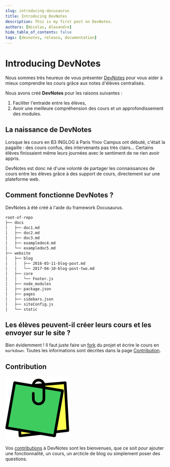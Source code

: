 ```yaml
---
slug: introducing-docusaurus
title: Introducing DevNotes
description: This is my first post on DevNotes.
authors: [Nicolas, Alexandre]
hide_table_of_contents: false
tags: [devnotes, release, documentation]
---
```


# Introducing DevNotes

Nous sommes très heureux de vous présenter [DevNotes](https://github.com/ChrisBradford2/DevNotes/) pour vous aider à mieux comprendre les cours grâce aux notes d'élèves centralisés.

Nous avons créé **DevNotes** pour les raisons suivantes :

1. Faciliter l'entraide entre les élèves,
2. Avoir une meilleure compréhension des cours et un approfondissement des modules.

<!--truncate-->

<!--Docusaurus est un outil conçu pour permettre aux équipes de publier facilement des sites Web de documentation sans avoir à se soucier de l'infrastructure et des détails de conception. À la base, tout ce qu'un utilisateur doit fournir, ce sont des fichiers de documentation écrits en markdown, la personnalisation d'une page d'accueil fournie écrite en React, et quelques modifications de configuration. Docusaurus s'occupe du reste en fournissant des styles par défaut, le formatage du site et une navigation simple dans les documents. La mise en route est facile, car les utilisateurs peuvent l'installer à l'aide de `npm` ou de `yarn` via un script d'initialisation simple qui crée un site Web d'exemple fonctionnel dès la sortie de la boîte.

Docusaurus fournit également des fonctionnalités de base pour les sites Web et la documentation, notamment la prise en charge des blogs, l'internationalisation, la recherche et la gestion des versions. Bien que certains projets ne requièrent aucune de ces fonctionnalités, il suffit généralement de mettre à jour les options de configuration pour les activer, au lieu de devoir ajouter l'infrastructure depuis le début. Au fur et à mesure que de nouvelles fonctionnalités sont ajoutées à Docusaurus, les utilisateurs peuvent facilement mettre à jour la dernière version. Pour ce faire, il suffit d'exécuter `npm` ou `yarn update` et de mettre à jour les options de configuration. Les utilisateurs ou les équipes n'auront plus besoin de retravailler manuellement toute l'infrastructure de leur site Web à chaque fois qu'une nouvelle fonctionnalité est ajoutée.-->

## La naissance de DevNotes

Lorsque les cours en B3 INGLOG à Paris Ynov Campus ont débuté, c'était la pagaille : des cours confus, des intervenants pas très clairs... Certains élèves finissaient même leurs journées avec le sentiment de ne rien avoir appris.

DevNotes est donc né d'une volonté de partager les connaissances de cours entre les élèves grâce à des support de cours, directement sur une plateforme web.

## Comment fonctionne DevNotes ?

DevNotes à été créé à l'aide du framework Docusaurus.

```
root-of-repo
├── docs
│   ├── doc1.md
│   ├── doc2.md
│   ├── doc3.md
│   ├── exampledoc4.md
│   └── exampledoc5.md
├── website
│   ├── blog
│   │   ├── 2016-03-11-blog-post.md
│   │   └── 2017-04-10-blog-post-two.md
│   ├── core
│   │   └── Footer.js
│   ├── node_modules
│   ├── package.json
│   ├── pages
│   ├── sidebars.json
│   ├── siteConfig.js
│   └── static
```

## Les élèves peuvent-il créer leurs cours et les envoyer sur le site ?

Bien évidemment ! Il faut juste faire un [fork](https://docs.github.com/en/get-started/quickstart/fork-a-repo) du projet et écrire le cours en `markdown`.
Toutes les informations sont décrites dans la page [Contribution](https://chrisbradford2.github.io/DevNotes/contrib).

## Contribution

![logo](../../static/img/devnotes.png)

Vos [contributions](https://chrisbradford2.github.io/DevNotes/contrib) à DevNotes sont les bienvenues, que ce soit pour ajouter une fonctionnalité, un cours, un arcticle de blog ou simplement poser des questions.